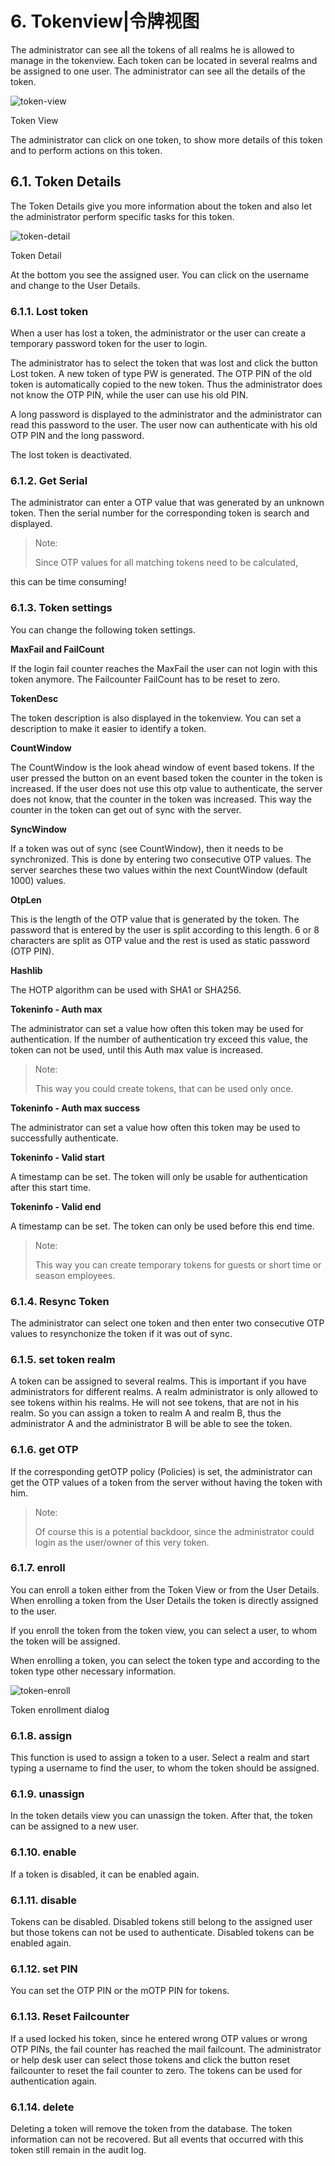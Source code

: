 # 6. Tokenview|令牌视图

The administrator can see all the tokens of all realms he is allowed to manage in the tokenview. Each token can be located in several realms and be assigned to one user. The administrator can see all the details of the token.

![token-view](../Contents/token-view.png)

Token View

The administrator can click on one token, to show more details of this token and to perform actions on this token.

## 6.1. Token Details

The Token Details give you more information about the token and also let the administrator perform specific tasks for this token.

![token-detail](../Contents/token-detail.png)

Token Detail

At the bottom you see the assigned user. You can click on the username and change to the User Details.

### 6.1.1. Lost token

When a user has lost a token, the administrator or the user can create a temporary password token for the user to login.

The administrator has to select the token that was lost and click the button Lost token. A new token of type PW is generated. The OTP PIN of the old token is automatically copied to the new token. Thus the administrator does not know the OTP PIN, while the user can use his old PIN.

A long password is displayed to the administrator and the administrator can read this password to the user. The user now can authenticate with his old OTP PIN and the long password.

The lost token is deactivated.

### 6.1.2. Get Serial

The administrator can enter a OTP value that was generated by an unknown token. Then the serial number for the corresponding token is search and displayed.

> Note:
> 
> Since OTP values for all matching tokens need to be calculated,

this can be time consuming!

### 6.1.3. Token settings

You can change the following token settings.

**MaxFail and FailCount**

If the login fail counter reaches the MaxFail the user can not login with this token anymore. The Failcounter FailCount has to be reset to zero.

**TokenDesc**

The token description is also displayed in the tokenview. You can set a description to make it easier to identify a token.

**CountWindow**

The CountWindow is the look ahead window of event based tokens. If the user pressed the button on an event based token the counter in the token is increased. If the user does not use this otp value to authenticate, the server does not know, that the counter in the token was increased. This way the counter in the token can get out of sync with the server.

**SyncWindow**

If a token was out of sync (see CountWindow), then it needs to be synchronized. This is done by entering two consecutive OTP values. The server searches these two values within the next CountWindow (default 1000) values.

**OtpLen**

This is the length of the OTP value that is generated by the token. The password that is entered by the user is split according to this length. 6 or 8 characters are split as OTP value and the rest is used as static password (OTP PIN).

**Hashlib**

The HOTP algorithm can be used with SHA1 or SHA256.

**Tokeninfo - Auth max**

The administrator can set a value how often this token may be used for authentication. If the number of authentication try exceed this value, the token can not be used, until this Auth max value is increased.

> Note:
> 
> This way you could create tokens, that can be used only once.

**Tokeninfo - Auth max success**

The administrator can set a value how often this token may be used to successfully authenticate.

**Tokeninfo - Valid start**

A timestamp can be set. The token will only be usable for authentication after this start time.

**Tokeninfo - Valid end**

A timestamp can be set. The token can only be used before this end time.

> Note:
> 
> This way you can create temporary tokens for guests or short time or season employees.

### 6.1.4. Resync Token

The administrator can select one token and then enter two consecutive OTP values to resynchonize the token if it was out of sync.

### 6.1.5. set token realm

A token can be assigned to several realms. This is important if you have administrators for different realms. A realm administrator is only allowed to see tokens within his realms. He will not see tokens, that are not in his realm. So you can assign a token to realm A and realm B, thus the administrator A and the administrator B will be able to see the token.

### 6.1.6. get OTP

If the corresponding getOTP policy (Policies) is set, the administrator can get the OTP values of a token from the server without having the token with him.

> Note:
> 
> Of course this is a potential backdoor, since the administrator could login as the user/owner of this very token.

### 6.1.7. enroll

You can enroll a token either from the Token View or from the User Details. When enrolling a token from the User Details the token is directly assigned to the user.

If you enroll the token from the token view, you can select a user, to whom the token will be assigned.

When enrolling a token, you can select the token type and according to the token type other necessary information.

![token-enroll](../Contents/token-enroll.png)

Token enrollment dialog

### 6.1.8. assign

This function is used to assign a token to a user. Select a realm and start typing a username to find the user, to whom the token should be assigned.

### 6.1.9. unassign

In the token details view you can unassign the token. After that, the token can be assigned to a new user.

### 6.1.10. enable
If a token is disabled, it can be enabled again.

### 6.1.11. disable

Tokens can be disabled. Disabled tokens still belong to the assigned user but those tokens can not be used to authenticate. Disabled tokens can be enabled again.

### 6.1.12. set PIN

You can set the OTP PIN or the mOTP PIN for tokens.

### 6.1.13. Reset Failcounter

If a used locked his token, since he entered wrong OTP values or wrong OTP PINs, the fail counter has reached the mail failcount. The administrator or help desk user can select those tokens and click the button reset failcounter to reset the fail counter to zero. The tokens can be used for authentication again.

### 6.1.14. delete

Deleting a token will remove the token from the database. The token information can not be recovered. But all events that occurred with this token still remain in the audit log.